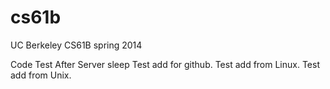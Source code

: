 # cs61b
UC Berkeley CS61B spring 2014

Code Test After Server sleep
Test add for github.
Test add from Linux.
Test add from Unix.
